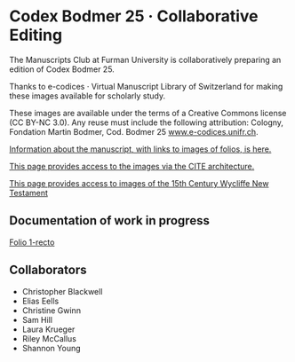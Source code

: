 Codex Bodmer 25 · Collaborative Editing
========

The Manuscripts Club at Furman University is collaboratively preparing an edition of Codex Bodmer 25.

Thanks to e-codices · Virtual Manuscript Library of Switzerland for making these images available for scholarly study.

These images are available under the terms of a Creative Commons license (CC BY-NC 3.0). Any reuse must include the following attribution: Cologny, Fondation Martin Bodmer, Cod. Bodmer 25 www.e-codices.unifr.ch.

[Information about the manuscript, with links to images of folios, is here.](http://folio.furman.edu/projects/mss/images-codbod25.html)

[This page provides access to the images via the CITE architecture.](http://folio.furman.edu/citeservlet/browseimg?urn=urn:cite:ecod:codbod25)

[This page provides access to images of the 15th Century Wycliffe New Testament](http://folio.furman.edu/citeservlet/browseimg?urn=urn:cite:fufolioimg:WycliffRGB)

## Documentation of work in progress

[Folio 1-recto](http://folio.furman.edu/citeservlet/indices?urn=urn%3Acite%3Aecod%3Acodbod25.cb-0025_001r)

## Collaborators

- Christopher Blackwell
- Elias Eells
- Christine Gwinn
- Sam Hill
- Laura Krueger
- Riley McCallus
- Shannon Young
